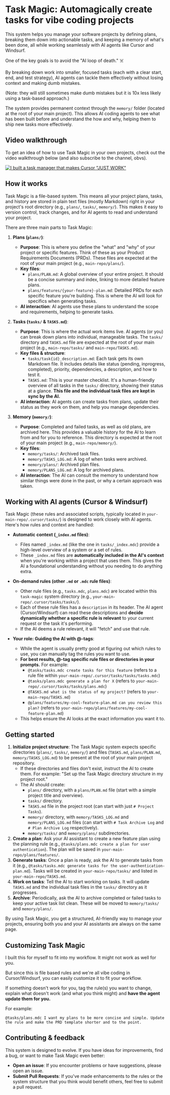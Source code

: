 # Task Magic: Automagically create tasks for vibe coding projects

This system helps you manage your software projects by defining plans, breaking them down into actionable tasks, and keeping a memory of what's been done, all while working seamlessly with AI agents like Cursor and Windsurf.

One of the key goals is to avoid the "AI loop of death." ☠️

By breaking down work into smaller, focused tasks (each with a clear start, end, and test strategy), AI agents can tackle them effectively without losing context and making dumb mistakes.

(Note: they will still sometimes make dumb mistakes but it is 10x less likely using a task-based approach.)

The system provides permanent context through the `memory/` folder (located at the root of your main project). This allows AI coding agents to see what has been built before and understand the how and why, helping them to ship new tasks more effectively.

## Video walkthrough

To get an idea of how to use Task Magic in your own projects, check out the video walkthrough below (and also subscribe to the channel, obvs).

[![I built a task manager that makes Cursor "JUST WORK"](https://img.youtube.com/vi/XBu8KeWuQbM/0.jpg)](https://www.youtube.com/watch?v=XBu8KeWuQbM)

## How it works

Task Magic is a file-based system. This means all your project plans, tasks, and history are stored in plain text files (mostly Markdown) right in your project's root directory (e.g., `plans/`, `tasks/`, `memory/`). This makes it easy to version control, track changes, and for AI agents to read and understand your project.

There are three main parts to Task Magic:

1.  **Plans (`plans/`)**:
    *   **Purpose**: This is where you define the "what" and "why" of your project or specific features. Think of these as your Product Requirements Documents (PRDs). These files are expected at the root of your main project (e.g., `main-repo/plans/`).
    *   **Key files**:
        *   `plans/PLAN.md`: A global overview of your entire project. It should be a concise summary and index, linking to more detailed feature plans.
        *   `plans/features/{your-feature}-plan.md`: Detailed PRDs for each specific feature you're building. This is where the AI will look for specifics when generating tasks.
    *   **AI interaction**: AI agents use these plans to understand the scope and requirements, helping to generate tasks.

2.  **Tasks (`tasks/` & `TASKS.md`)**:
    *   **Purpose**: This is where the actual work items live. AI agents (or you) can break down plans into individual, manageable tasks. The `tasks/` directory and `TASKS.md` file are expected at the root of your main project (e.g., `main-repo/tasks/` and `main-repo/TASKS.md`).
    *   **Key files & structure**:
        *   `tasks/task{id}_description.md`: Each task gets its own Markdown file. It includes details like status (pending, inprogress, completed), priority, dependencies, a description, and how to test it.
        *   `TASKS.md`: This is your master checklist. It's a human-friendly overview of all tasks in the `tasks/` directory, showing their status at a glance. **This file and the individual task files are kept in sync by the AI.**
    *   **AI interaction**: AI agents can create tasks from plans, update their status as they work on them, and help you manage dependencies.

3.  **Memory (`memory/`)**:
    *   **Purpose**: Completed and failed tasks, as well as old plans, are archived here. This provides a valuable history for the AI to learn from and for you to reference. This directory is expected at the root of your main project (e.g., `main-repo/memory/`).
    *   **Key files**:
        *   `memory/tasks/`: Archived task files.
        *   `memory/TASKS_LOG.md`: A log of when tasks were archived.
        *   `memory/plans/`: Archived plan files.
        *   `memory/PLANS_LOG.md`: A log for archived plans.
    *   **AI interaction**: The AI can consult the memory to understand how similar things were done in the past, or why a certain approach was taken.

## Working with AI agents (Cursor & Windsurf)

Task Magic (these rules and associated scripts, typically located in `your-main-repo/.cursor/tasks/`) is designed to work closely with AI agents. Here's how rules and context are handled:

*   **Automatic context (`_index.md` files)**:
    *   Files named `_index.md` (like the one in `tasks/_index.mdc`) provide a high-level overview of a system or a set of rules.
    *   These `_index.md` files are **automatically included in the AI's context** when you're working within a project that uses them. This gives the AI a foundational understanding without you needing to do anything extra.

*   **On-demand rules (other `.md` or `.mdc` rule files)**:
    *   Other rule files (e.g., `tasks.mdc`, `plans.mdc`) are located within this `task-magic` system directory (e.g., `your-main-repo/.cursor/tasks/tasks/`).
    *   Each of these rule files has a `description` in its header. The AI agent (Cursor/Windsurf) can read these descriptions and **decide dynamically whether a specific rule is relevant** to your current request or the task it's performing.
    *   If the AI deems a rule relevant, it will "fetch" and use that rule.

*   **Your role: Guiding the AI with @-tags**:
    *   While the agent is usually pretty good at figuring out which rules to use, you can manually tag the rules you want to use.
    *   **For best results, @-tag specific rule files or directories in your prompts.** For example:
        *   `@tasks/tasks.mdc create tasks for this feature` (refers to a rule file within `your-main-repo/.cursor/tasks/tasks/tasks.mdc`)
        *   `@tasks/plans.mdc generate a plan for X` (refers to `your-main-repo/.cursor/tasks/tasks/plans.mdc`)
        *   `@TASKS.md what is the status of my project?` (refers to `your-main-repo/TASKS.md`)
        *   `@plans/features/my-cool-feature-plan.md can you review this plan?` (refers to `your-main-repo/plans/features/my-cool-feature-plan.md`)
    *   This helps ensure the AI looks at the exact information you want it to.

## Getting started

1.  **Initialize project structure**: The Task Magic system expects specific directories (`plans/`, `tasks/`, `memory/`) and files (`TASKS.md`, `plans/PLAN.md`, `memory/TASKS_LOG.md`) to be present at the root of your main project repository.
    *   If these directories and files don't exist, instruct the AI to create them. For example: "Set up the Task Magic directory structure in my project root."
    *   The AI should create:
        *   `plans/` directory, with a `plans/PLAN.md` file (start with a simple project title and overview).
        *   `tasks/` directory.
        *   `TASKS.md` file in the project root (can start with just `# Project Tasks`).
        *   `memory/` directory, with `memory/TASKS_LOG.md` and `memory/PLANS_LOG.md` files (can start with `# Task Archive Log` and `# Plan Archive Log` respectively).
        *   `memory/tasks/` and `memory/plans/` subdirectories.
2.  **Create a plan**: Ask your AI assistant to create a new feature plan using the planning rule (e.g., `@tasks/plans.mdc create a plan for user authentication`). The plan will be saved in `your-main-repo/plans/features/`.
3.  **Generate tasks**: Once a plan is ready, ask the AI to generate tasks from it (e.g., `@tasks/tasks.mdc generate tasks for the user-authentication-plan.md`). Tasks will be created in `your-main-repo/tasks/` and listed in `your-main-repo/TASKS.md`.
4.  **Work on tasks**: Tell the AI to start working on tasks. It will update `TASKS.md` and the individual task files in the `tasks/` directory as it progresses.
5.  **Archive**: Periodically, ask the AI to archive completed or failed tasks to keep your active task list clean. These will be moved to `memory/tasks/` and `memory/plans/`.

By using Task Magic, you get a structured, AI-friendly way to manage your projects, ensuring both you and your AI assistants are always on the same page.

## Customizing Task Magic

I built this for myself to fit into my workflow. It might not work as well for you.

But since this is file based rules and we're all vibe coding in Cursor/Windsurf, you can easily customize it to fit your workflow.

If something doesn't work for you, tag the rule(s) you want to change, explain what doesn't work (and what you think might) and **have the agent update them for you.**

For example:

```
@tasks/plans.mdc I want my plans to be more concise and simple. Update the rule and make the PRD template shorter and to the point.
```

## Contributing & feedback

This system is designed to evolve. If you have ideas for improvements, find a bug, or want to make Task Magic even better:

*   **Open an issue**: If you encounter problems or have suggestions, please open an issue.
*   **Submit Pull Requests**: If you've made enhancements to the rules or the system structure that you think would benefit others, feel free to submit a pull request.